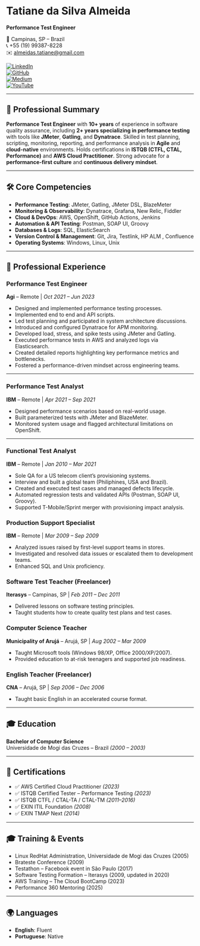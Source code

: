 # Tatiane da Silva Almeida
**Performance Test Engineer**

📍 Campinas, SP – Brazil  
📞 +55 (19) 99387-8228  
✉️ almeidas.tatiane@gmail.com  

[![LinkedIn](https://img.shields.io/badge/LinkedIn-%230077B5?style=flat-square&logo=linkedin&logoColor=white)](https://www.linkedin.com/in/tatianealmeida)  
[![GitHub](https://img.shields.io/badge/GitHub-%23181717?style=flat-square&logo=github&logoColor=white)](https://github.com/almeidas-tatiane)  
[![Medium](https://img.shields.io/badge/Medium-12100E?style=flat-square&logo=medium&logoColor=white)](https://medium.com/@almeidas.tatiane)  
[![YouTube](https://img.shields.io/badge/YouTube-%23FF0000?style=flat-square&logo=youtube&logoColor=white)](https://youtube.com/watch?v=BhCYA7fUE4Y)


---

## 🧩 Professional Summary

**Performance Test Engineer** with **10+ years** of experience in software quality assurance, including **2+ years specializing in performance testing** with tools like **JMeter**, **Gatling**, and **Dynatrace**. Skilled in test planning, scripting, monitoring, reporting, and performance analysis in **Agile** and **cloud-native** environments. Holds certifications in **ISTQB (CTFL, CTAL, Performance)** and **AWS Cloud Practitioner**. Strong advocate for a **performance-first culture** and **continuous delivery mindset**.

---

## 🛠️ Core Competencies

- **Performance Testing**: JMeter, Gatling, JMeter DSL, BlazeMeter  
- **Monitoring & Observability**: Dynatrace, Grafana, New Relic, Fiddler  
- **Cloud & DevOps**: AWS, OpenShift, GitHub Actions, Jenkins  
- **Automation & API Testing**: Postman, SOAP UI, Groovy  
- **Databases & Logs**: SQL, ElasticSearch  
- **Version Control & Management**: Git, Jira, Testlink, HP ALM , Confluence 
- **Operating Systems**: Windows, Linux, Unix  

---

## 💼 Professional Experience

### **Performance Test Engineer**  
**Agi** – Remote | *Oct 2021 – Jun 2023*  
- Designed and implemented performance testing processes.
- Implemented end to end and API scripts.
- Led test planning and participated in system architecture discussions.  
- Introduced and configured Dynatrace for APM monitoring.  
- Developed load, stress, and spike tests using JMeter and Gatling.  
- Executed performance tests in AWS and analyzed logs via Elasticsearch.  
- Created detailed reports highlighting key performance metrics and bottlenecks.  
- Fostered a performance-driven mindset across engineering teams.  

---

### **Performance Test Analyst**  
**IBM** – Remote | *Apr 2021 – Sep 2021*  
- Designed performance scenarios based on real-world usage.  
- Built parameterized tests with JMeter and BlazeMeter.  
- Monitored system usage and flagged architectural limitations on OpenShift.  

---

### **Functional Test Analyst**  
**IBM** – Remote | *Jan 2010 – Mar 2021*  
- Sole QA for a US telecom client’s provisioning systems.
- Interview and built a global team (Philiphines, USA and Brazil). 
- Created and executed test cases and managed defects lifecycle.  
- Automated regression tests and validated APIs (Postman, SOAP UI, Groovy).  
- Supported T-Mobile/Sprint merger with provisioning impact analysis.

### Production Support Specialist  
**IBM** – Remote  | *Mar 2009 – Sep 2009*  
- Analyzed issues raised by first-level support teams in stores.  
- Investigated and resolved data issues or escalated them to development teams.  
- Enhanced SQL and Unix proficiency.  

### Software Test Teacher (Freelancer)  
**Iterasys** – Campinas, SP  | *Feb 2011 – Dec 2011*  
- Delivered lessons on software testing principles.  
- Taught students how to create quality test plans and test cases.  

### Computer Science Teacher  
**Municipality of Arujá** – Arujá, SP  | *Aug 2002 – Mar 2009*  
- Taught Microsoft tools (Windows 98/XP, Office 2000/XP/2007).  
- Provided education to at-risk teenagers and supported job readiness.  

### English Teacher (Freelancer)  
**CNA** – Arujá, SP  | *Sep 2006 – Dec 2006*  
- Taught basic English in an accelerated course format. 

---

## 🎓 Education

**Bachelor of Computer Science**  
Universidade de Mogi das Cruzes – Brazil *(2000 – 2003)*

---

## 🧾 Certifications

- ✅ AWS Certified Cloud Practitioner *(2023)*  
- ✅ ISTQB Certified Tester – Performance Testing *(2023)*  
- ✅ ISTQB CTFL / CTAL-TA / CTAL-TM *(2011–2016)*  
- ✅ EXIN ITIL Foundation *(2008)*  
- ✅ EXIN TMAP Next *(2014)*

---
## 🎓 Training & Events

- Linux RedHat Administration, Universidade de Mogi das Cruzes (2005)  
- Brateste Conference (2009)  
- Testathon – Facebook event in São Paulo (2017)  
- Software Testing Formation – Iterasys (2009, updated in 2020)  
- AWS Training – The Cloud BootCamp (2023)  
- Performance 360 Mentoring (2025)  

---

## 🌍 Languages

- **English**: Fluent  
- **Portuguese**: Native

